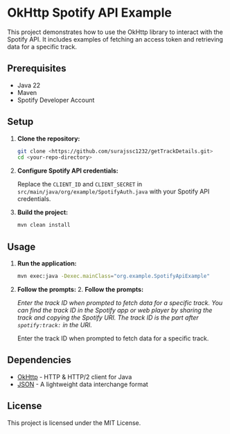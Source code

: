 # OkHttp Spotify API Example

This project demonstrates how to use the OkHttp library to interact with the Spotify API. It includes examples of fetching an access token and retrieving data for a specific track.

## Prerequisites

- Java 22
- Maven
- Spotify Developer Account

## Setup

1. **Clone the repository:**

    ```bash
    git clone <https://github.com/surajssc1232/getTrackDetails.git>
    cd <your-repo-directory>
    ```

2. **Configure Spotify API credentials:**

    Replace the `CLIENT_ID` and `CLIENT_SECRET` in `src/main/java/org/example/SpotifyAuth.java` with your Spotify API credentials.

3. **Build the project:**

    ```bash
    mvn clean install
    ```

## Usage

1. **Run the application:**

    ```bash
    mvn exec:java -Dexec.mainClass="org.example.SpotifyApiExample"
    ```

2. **Follow the prompts:**
   2. **Follow the prompts:**

    _Enter the track ID when prompted to fetch data for a specific track. 
    You can find the track ID in the Spotify app or web player by sharing the track and copying the Spotify URI. 
    The track ID is the part after `spotify:track:` in the URI._
    
    Enter the track ID when prompted to fetch data for a specific track.

## Dependencies

- [OkHttp](https://square.github.io/okhttp/) - HTTP & HTTP/2 client for Java
- [JSON](https://github.com/stleary/JSON-java) - A lightweight data interchange format

## License

This project is licensed under the MIT License.
